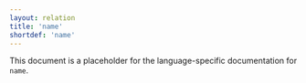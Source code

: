 ```yaml
---
layout: relation
title: 'name'
shortdef: 'name'
---
```


This document is a placeholder for the language-specific documentation
for `name`.